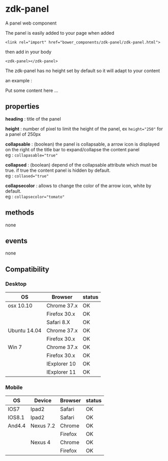 # zdk-panel

A panel web component

The panel is easily added to your page when added 

    <link rel="import" href="bower_components/zdk-panel/zdk-panel.html">
    
then add in your body

    <zdk-panel></zdk-panel>
    
The zdk-panel has no height set by default so it will adapt to your content 

an example :

<zdk-panel>Put some content here ...</zdk-panel>

## properties

__heading__ : title of the panel

__height__ : number of pixel to limit the height of the panel, ex `height="250"` for a panel of 250px

__collapsable__ : (boolean) the panel is collapsable, a arrow icon is displayed on the right of the title bar to expand/collapse the content panel  
eg : `collapasable="true"`

__collapsed__ : (boolean) depend of the collapsable attribute which must be true. if true the content panel is hidden by default.  
eg : `collased="true"`

__collapsecolor__ : allows to change the color of the arrow icon, white by default.  
eg : `collapsecolor="tomato"`

## methods

none

## events

none

## Compatibility

### Desktop

| OS           | Browser        | status  
|--------------|----------------|--------------
| osx 10.10    | Chrome 37.x    | OK
|              | Firefox 30.x   | OK
|              | Safari 8.X     | OK
| Ubuntu 14.04 | Chrome 37.x    | OK
|              | Firefox 30.x   | OK
| Win 7        | Chrome 37.x    | OK
|              | Firefox 30.x   | OK
|              | IExplorer 10   | OK
|              | IExplorer 11   | OK

### Mobile  

| OS     | Device      | Browser         | status
|--------|-------------|-----------------|----------------
| IOS7   | Ipad2       | Safari          | OK
| IOS8.1 | Ipad2       | Safari          | OK
| And4.4 | Nexus 7.2   | Chrome          | OK
|        |             | Firefox         | OK
|        | Nexus 4     | Chrome          | OK
|        |             | Firefox         | OK

